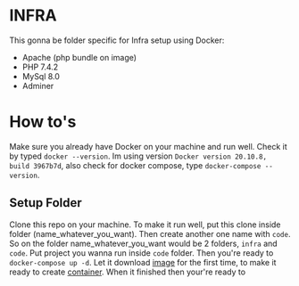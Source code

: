 # INFRA

This gonna be folder specific for Infra setup using Docker:

- Apache (php bundle on image)
- PHP 7.4.2
- MySql 8.0
- Adminer

# How to's

Make sure you already have Docker on your machine and run well. Check it by typed `docker --version`. Im using version `Docker version 20.10.8, build 3967b7d`, also check for docker compose, type `docker-compose --version`. 

## Setup Folder

Clone this repo on your machine. To make it run well, put this clone inside folder (name_whatever_you_want). Then create another one name with `code`. So on the folder name_whatever_you_want would be 2 folders, `infra` and `code`. Put project you wanna run inside `code` folder. Then you're ready to `docker-compose up -d`. Let it download [image](https://blog.iron.io/what-is-a-docker-image/) for the first time, to make it ready to create [container](https://blog.iron.io/what-is-a-docker-container/). When it finished then your're ready to 
